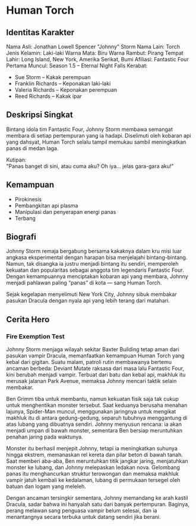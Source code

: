 # Human Torch

## Identitas Karakter

Nama Asli: Jonathan Lowell Spencer "Johnny" Storm
Nama Lain: Torch
Jenis Kelamin: Laki-laki
Warna Mata: Biru
Warna Rambut: Pirang
Tempat Lahir: Long Island, New York, Amerika Serikat, Bumi
Afiliasi: Fantastic Four
Pertama Muncul: Season 1.5 – Eternal Night Falls 
Kerabat:
- Sue Storm – Kakak perempuan
- Franklin Richards – Keponakan laki-laki
- Valeria Richards – Keponakan perempuan
- Reed Richards – Kakak ipar 


## Deskripsi Singkat

Bintang idola tim Fantastic Four, Johnny Storm membawa semangat membara di setiap pertempuran yang ia hadapi. Diselimuti oleh kobaran api yang dahsyat, Human Torch selalu tampil memukau sambil meningkatkan panas di medan laga.

Kutipan:  
"Panas banget di sini, atau cuma aku? Oh iya... jelas gara-gara aku!"

## Kemampuan

- Pirokinesis
- Pembangkitan api plasma
- Manipulasi dan penyerapan energi panas
- Terbang

## Biografi

Johnny Storm remaja bergabung bersama kakaknya dalam kru misi luar angkasa eksperimental dengan harapan bisa menjelajahi bintang-bintang. Namun, tak disangka ia justru menjadi bintang itu sendiri, memperoleh kekuatan dan popularitas sebagai anggota tim legendaris Fantastic Four. Dengan kemampuannya menciptakan kobaran api yang membara, Johnny menjadi pahlawan paling “panas” di kota — sang Human Torch.

Sejak kegelapan menyelimuti New York City, Johnny sibuk membakar pasukan Dracula dengan nyala api yang lebih terang dari matahari.

## Cerita Hero

### Fire Exemption Test
Johnny Storm menjaga wilayah sekitar Baxter Building tetap aman dari pasukan vampir Dracula, memanfaatkan kemampuan Human Torch yang kebal dari gigitan. Suatu malam, patroli rutin membawanya bertemu ancaman berbeda: Deviant Mutate raksasa dari masa lalu Fantastic Four, kini berubah menjadi vampir. Terbuat dari batu dan kebal api, makhluk itu merusak jalanan Park Avenue, memaksa Johnny mencari taktik selain membakar.

Ben Grimm tiba untuk membantu, namun kekuatan fisik saja tak cukup untuk menghentikan monster tersebut. Saat keduanya berusaha menahan lajunya, Spider-Man muncul, menggunakan jaringnya untuk mengikat makhluk itu di antara gedung-gedung, separuh tubuhnya menggantung di atas lubang yang dibuatnya sendiri. Johnny menyusun rencana: ia akan menjadi umpan di bawah monster, sementara Ben bersiap meruntuhkan penahan jaring pada waktunya.

Monster itu berhasil menjepit Johnny, tetapi ia meningkatkan suhunya hingga ekstrem, memanaskan rel kereta dan pilar beton di bawah tanah. Saat memberi aba-aba, Ben meruntuhkan titik jangkar jaring, menjatuhkan monster ke lubang, dan Johnny melepaskan ledakan nova. Gelombang panas itu menghancurkan struktur terowongan dan memaksa makhluk vampir jatuh kembali ke kedalaman, lubang di permukaan tersegel oleh batuan dan logam yang meleleh.

Dengan ancaman tersingkir sementara, Johnny memandang ke arah kastil Dracula, sadar bahwa ini hanyalah satu dari banyak pertempuran. Baginya, perang melawan sang penguasa vampir belum selesai, dan ia menantangnya secara terbuka untuk datang sendiri jika berani.